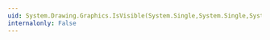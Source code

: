 ```yaml
---
uid: System.Drawing.Graphics.IsVisible(System.Single,System.Single,System.Single,System.Single)
internalonly: False
---
```

